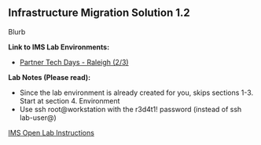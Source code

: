 
Infrastructure Migration Solution 1.2
---------------------------------------------------------------------

Blurb

**Link to IMS Lab Environments:**
- [Partner Tech Days - Raleigh (2/3)](https://example.com)

**Lab Notes (Please read):**
- Since the lab environment is already created for you, skips sections 1-3. Start at section 4. Environment
- Use ssh root@workstation with the r3d4t1! password (instead of ssh lab-user@)

[IMS Open Lab Instructions](https://github.com/RedHatDemos/RHS-Infrastructure_Migration/blob/ims_1.2/doc/lab1.adoc) 




